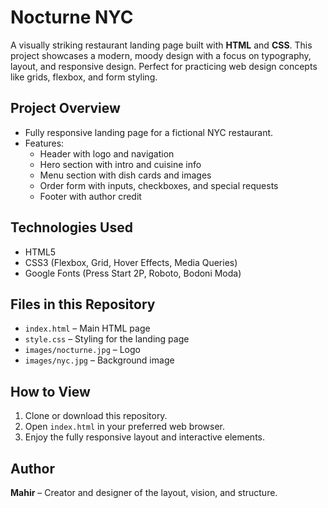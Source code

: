 # Nocturne NYC

A visually striking restaurant landing page built with **HTML** and **CSS**. This project showcases a modern, moody design with a focus on typography, layout, and responsive design. Perfect for practicing web design concepts like grids, flexbox, and form styling.

## Project Overview

- Fully responsive landing page for a fictional NYC restaurant.
- Features:
  - Header with logo and navigation
  - Hero section with intro and cuisine info
  - Menu section with dish cards and images
  - Order form with inputs, checkboxes, and special requests
  - Footer with author credit

## Technologies Used

- HTML5
- CSS3 (Flexbox, Grid, Hover Effects, Media Queries)
- Google Fonts (Press Start 2P, Roboto, Bodoni Moda)

## Files in this Repository

- `index.html` – Main HTML page
- `style.css` – Styling for the landing page
- `images/nocturne.jpg` – Logo
- `images/nyc.jpg` – Background image

## How to View

1. Clone or download this repository.
2. Open `index.html` in your preferred web browser.
3. Enjoy the fully responsive layout and interactive elements.

## Author

**Mahir** – Creator and designer of the layout, vision, and structure.
